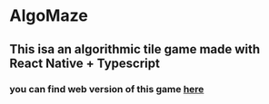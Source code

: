 # AlgoMaze

## This isa an algorithmic tile game made with React Native + Typescript

### you can find web version of this game [here](https://github.com/ifeelblue99/algorithmic-tile-game/)
